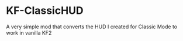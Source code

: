 # KF-ClassicHUD
A very simple mod that converts the HUD I created for Classic Mode to work in vanilla KF2
